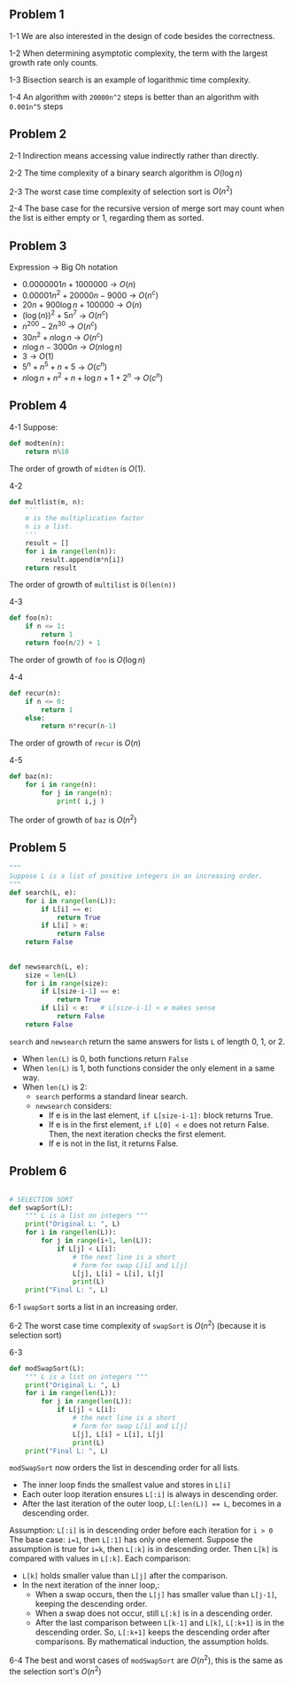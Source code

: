 
## Problem 1

1-1
We are also interested in the design of code besides the correctness.

1-2
When determining asymptotic complexity, the term with the largest growth rate only counts.

1-3
Bisection search is an example of logarithmic time complexity.

1-4
An algorithm with `20000n^2` steps is better than an algorithm with `0.001n^5` steps

## Problem 2

2-1
Indirection means accessing value indirectly rather than directly.

2-2
The time complexity of a binary search algorithm is $O(\log{n})$

2-3
The worst case time complexity of selection sort is $O(n^2)$

2-4
The base case for the recursive version of merge sort may count when the list is either empty or 1, regarding them as sorted.

## Problem 3

Expression -> Big Oh notation
- $0.0000001n + 1000000$ -> $O(n)$
- $0.00001n^{2} + 20000n - 9000$ -> $O(n^{c})$
- $20n + 900 \log{n} + 100000$ -> $O(n)$
- $(\log(n))^{2} + 5n^{7}$ -> $O(n^{c})$
- $n^{200} - 2n^{30}$ -> $O(n^{c})$
- $30n^{2} + n\log{n}$ -> $O(n^{c})$
- $n\log{n} - 3000n$ -> $O(n\log{n})$
- $3$ -> $O(1)$
- $5^{n} + n^{5} + n + 5$ -> $O(c^{n})$
- $n\log{n} + n^{2} + n + \log{n} + 1 + 2^{n}$ -> $O(c^{n})$

## Problem 4

4-1
Suppose:
```python
def modten(n):
    return n%10
```

The order of growth of `midten` is $O(1)$.

4-2
```python
def multlist(m, n):
    '''
    m is the multiplication factor
    n is a list.
    '''
    result = []
    for i in range(len(n)):
        result.append(m*n[i])
    return result
```

The order of growth of `multilist` is `O(len(n))`

4-3

```python
def foo(n):
    if n <= 1:
        return 1
    return foo(n/2) + 1
```

The order of growth of `foo` is $O(\log{n})$

4-4

```python
def recur(n):
    if n <= 0:
        return 1
    else:
        return n*recur(n-1)
```

The order of growth of `recur` is $O(n)$


4-5

```python
def baz(n):
    for i in range(n):
        for j in range(n):
            print( i,j )
```

The order of growth of `baz` is $O(n^2)$

## Problem 5

```python
"""
Suppose L is a list of positive integers in an increasing order.
"""
def search(L, e):
    for i in range(len(L)):
        if L[i] == e:
            return True
        if L[i] > e:
            return False
    return False
 
    
def newsearch(L, e):
    size = len(L)
    for i in range(size):
        if L[size-i-1] == e:
            return True
        if L[i] < e:   # L[size-i-1] < e makes sense
            return False
    return False
```

`search` and `newsearch` return the same answers for lists `L` of length 0, 1, or 2.
- When `len(L)` is 0, both functions return `False`
- When `len(L)` is 1, both functions consider the only element in a same way.
- When `len(L)` is 2:
	- `search` performs a standard linear search.
	- `newsearch` considers:
		- If e is in the last element, `if L[size-i-1]:` block returns True.
		- If e is in the first element, `if L[0] < e` does not return False. Then, the next iteration checks the first element.
		- If e is not in the list, it returns False.


## Problem 6

```python

# SELECTION SORT
def swapSort(L): 
    """ L is a list on integers """
    print("Original L: ", L)
    for i in range(len(L)):
        for j in range(i+1, len(L)):
            if L[j] < L[i]:
                # the next line is a short 
                # form for swap L[i] and L[j]
                L[j], L[i] = L[i], L[j] 
                print(L)
    print("Final L: ", L)
```

6-1
`swapSort` sorts a list in an increasing order.

6-2
The worst case time complexity of `swapSort` is $O(n^{2})$ (because it is selection sort)

6-3
```python
def modSwapSort(L): 
    """ L is a list on integers """
    print("Original L: ", L)
    for i in range(len(L)):
        for j in range(len(L)):
            if L[j] < L[i]:
                # the next line is a short 
                # form for swap L[i] and L[j]
                L[j], L[i] = L[i], L[j] 
                print(L)
    print("Final L: ", L)
```

`modSwapSort` now orders the list in descending order for all lists.
- The inner loop finds the smallest value and stores in `L[i]`
- Each outer loop iteration ensures `L[:i]` is always in descending order.
- After the last iteration of the outer loop, `L[:len(L)] == L`, becomes in a descending order.

Assumption: `L[:i]` is in descending order before each iteration for `i > 0`
The base case: `i=1`, then `L[:1]` has only one element.
Suppose the assumption is true for `i=k`, then `L[:k]` is in descending order. Then `L[k]` is compared with values in `L[:k]`.
Each comparison:
- `L[k]` holds smaller value than `L[j]` after the comparison.
- In the next iteration of the inner loop,:
	- When a swap occurs, then the `L[j]` has smaller value than `L[j-1]`, keeping the descending order.
	- When a swap does not occur, still `L[:k]` is in a descending order.
	- After the last comparison between `L[k-1]` and `L[k]`, `L[:k+1]` is in the descending order.
So, `L[:k+1]` keeps the descending order after comparisons. By mathematical induction, the assumption holds.


6-4
The best and worst cases of `modSwapSort` are $O(n^{2})$, this is the same as the selection sort's $O(n^{2})$



